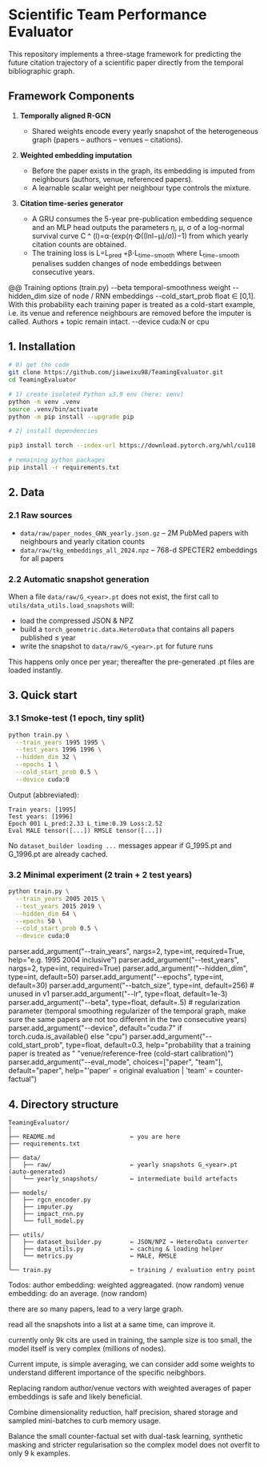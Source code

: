 # Scientific Team Performance Evaluator

This repository implements a three-stage framework for predicting the future citation trajectory of a scientific paper directly from the temporal bibliographic graph.

## Framework Components

1. **Temporally aligned R-GCN**
   - Shared weights encode every yearly snapshot of the heterogeneous graph (papers – authors – venues – citations).

2. **Weighted embedding imputation**
   - Before the paper exists in the graph, its embedding is imputed from neighbours (authors, venue, referenced papers).
   - A learnable scalar weight per neighbour type controls the mixture.

3. **Citation time-series generator**
   - A GRU consumes the 5-year pre-publication embedding sequence and an MLP head outputs the parameters η, μ, σ of a log-normal survival curve C ^ (l)=α⋅(exp(η⋅Φ((lnl−μ)/σ))−1) from which yearly citation counts are obtained.
   - The training loss is L=L<sub>pred</sub> +β⋅L<sub>time−smooth</sub> where L<sub>time−smooth</sub> penalises sudden changes of node embeddings between consecutive years.


@@ Training options  (train.py)
   --beta               temporal-smoothness weight
   --hidden_dim         size of node / RNN embeddings
   --cold_start_prob    float ∈ [0,1].  With this probability each training
                       paper is treated as a cold-start example, i.e. its
                       venue and reference neighbours are removed before the
                       imputer is called.  Authors + topic remain intact.
   --device             cuda:N  or  cpu


## 1. Installation

```bash
# 0) get the code
git clone https://github.com/jiaweixu98/TeamingEvaluator.git
cd TeamingEvaluator

# 1) create isolated Python ≥3.9 env (here: venv)
python -m venv .venv
source .venv/bin/activate
python -m pip install --upgrade pip

# 2) install dependencies

pip3 install torch --index-url https://download.pytorch.org/whl/cu118

# remaining python packages
pip install -r requirements.txt
```

## 2. Data

### 2.1 Raw sources

- `data/raw/paper_nodes_GNN_yearly.json.gz` – 2M PubMed papers with neighbours and yearly citation counts
- `data/raw/tkg_embeddings_all_2024.npz` – 768-d SPECTER2 embeddings for all papers

### 2.2 Automatic snapshot generation

When a file `data/raw/G_<year>.pt` does not exist, the first call to `utils/data_utils.load_snapshots` will:
- load the compressed JSON & NPZ
- build a `torch_geometric.data.HeteroData` that contains all papers published ≤ year
- write the snapshot to `data/raw/G_<year>.pt` for future runs

This happens only once per year; thereafter the pre-generated .pt files are loaded instantly.

## 3. Quick start

### 3.1 Smoke-test (1 epoch, tiny split)

```bash
python train.py \
  --train_years 1995 1995 \
  --test_years 1996 1996 \
  --hidden_dim 32 \
  --epochs 1 \
  --cold_start_prob 0.5 \
  --device cuda:0
```

Output (abbreviated):
```
Train years: [1995]
Test years: [1996]
Epoch 001 L_pred:2.33 L_time:0.39 Loss:2.52
Eval MALE tensor([...]) RMSLE tensor([...])
```

No `dataset_builder loading ...` messages appear if G_1995.pt and G_1996.pt are already cached.

### 3.2 Minimal experiment (2 train + 2 test years)

```bash
python train.py \
  --train_years 2005 2015 \
  --test_years 2015 2019 \
  --hidden_dim 64 \
  --epochs 50 \
  --cold_start_prob 0.5 \
  --device cuda:0
```
parser.add_argument("--train_years", nargs=2, type=int, required=True,
                        help="e.g. 1995 2004 inclusive")
    parser.add_argument("--test_years", nargs=2, type=int, required=True)
    parser.add_argument("--hidden_dim", type=int, default=50)
    parser.add_argument("--epochs", type=int, default=30)
    parser.add_argument("--batch_size", type=int, default=256)  # unused in v1
    parser.add_argument("--lr", type=float, default=1e-3)
    parser.add_argument("--beta", type=float, default=.5) # regularization parameter (temporal smoothing regularizer of the temporal graph, make sure the same papers are not too different in the two consecutive years)
    parser.add_argument("--device", default="cuda:7" if torch.cuda.is_available() else "cpu")
    parser.add_argument("--cold_start_prob", type=float, default=0.3,
                    help="probability that a training paper is treated as "
                         "venue/reference-free (cold-start calibration)")
    parser.add_argument("--eval_mode", choices=["paper", "team"], default="paper",
                    help="'paper' = original evaluation  |  'team' = counter-factual")

## 4. Directory structure

```
TeamingEvaluator/
│
├── README.md                     ← you are here
├── requirements.txt
│
├── data/
│   ├── raw/                      ← yearly snapshots G_<year>.pt (auto-generated)
│   └── yearly_snapshots/         ← intermediate build artefacts
│
├── models/
│   ├── rgcn_encoder.py
│   ├── imputer.py
│   ├── impact_rnn.py
│   └── full_model.py
│
├── utils/
│   ├── dataset_builder.py        ← JSON/NPZ → HeteroData converter
│   ├── data_utils.py             ← caching & loading helper
│   └── metrics.py                ← MALE, RMSLE
│
└── train.py                      ← training / evaluation entry point
```

Todos:
author embedding: weighted aggreagated. (now random)
venue embedding: do an average. (now random)

there are so many papers, lead to a very large graph.

read all the snapshots into a list at a same time, can improve it.

currently only 9k cits are used in training, the sample size is too small, the model itself is very complex (millions of nodes).

Current impute, is simple averaging, we can consider add some weights to understand different importance of the specific neibghbors.

Replacing random author/venue vectors with weighted averages of paper embeddings is safe and likely beneficial.

Combine dimensionality reduction, half precision, shared storage and sampled mini-batches to curb memory usage.

Balance the small counter-factual set with dual-task learning, synthetic masking and stricter regularisation so the complex model does not overfit to only 9 k examples.